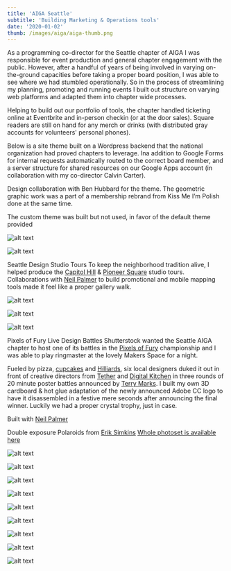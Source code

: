 ```yaml
---
title: 'AIGA Seattle'
subtitle: 'Building Marketing & Operations tools'
date: '2020-01-02'
thumb: /images/aiga/aiga-thumb.png
---
```


As a programming co-director for the Seattle chapter of AIGA I was responsible for event production and general chapter engagement with the public. However, after a handful of years of being involved in varying on-the-ground capacities before taking a proper board position, I was able to see where we had stumbled operationally. So in the process of streamlining my planning, promoting and running events I built out structure on varying web platforms and adapted them into chapter wide processes.

Helping to build out our portfolio of tools, the chapter handled ticketing online at Eventbrite and in-person checkin (or at the door sales). Square readers are still on hand for any merch or drinks (with distributed gray accounts for volunteers' personal phones). 

Below is a site theme built on a Wordpress backend that the national organization had proved chapters to leverage. Ina addition to Google Forms for internal requests automatically routed to the correct board member, and a server structure for shared resources on our Google Apps account (in collaboration with my co-director Calvin Carter).

Design collaboration with Ben Hubbard for the theme. The geometric graphic work was a part of a membership rebrand from Kiss Me I’m Polish done at the same time. 

The custom theme was built but not used, in favor of the default theme provided


![alt text](/images/aiga/aiga-10.png "Home, calendar, blog, map, forms")

![alt text](/images/aiga/aiga-20.png "Responsive pages, proposals, sheets, shared server structure")


Seattle Design Studio Tours
To keep the neighborhood tradition alive, I helped produce the [Capitol Hill](https://www.flickr.com/photos/aiga_seattle/sets/72157641575143395/) & [Pioneer Square](https://www.flickr.com/photos/aiga_seattle/sets/72157644638789788/) studio tours. Collaborations with [Neil Palmer](https://www.linkedin.com/pub/neil-palmer/48/215/245) to build promotional and mobile mapping tools made it feel like a proper gallery walk.


![alt text](/images/tours/tours-10.png "Collaboration with Ben Hubbard to build off the original site using mouse tracking and Normal Future's type generator")

![alt text](/images/tours/tours-20.png "Original site for Capitol Hill using hand drawn sketches with punctuation symbols")

![alt text](/images/tours/tours-30.png "Email design can be super fun if you let it")

Pixels of Fury
Live Design Battles
Shutterstock wanted the Seattle AIGA chapter to host one of its battles in the [Pixels of Fury](https://www.shutterstock.com/blog/design/design-inspiration/pixels-of-fury) championship and I was able to play ringmaster at the lovely Makers Space for a night. 

Fueled by pizza, [cupcakes](https://www.cupcakeroyale.com/) and [Hilliards](https://en.wikipedia.org/wiki/Hilliard%27s_Beer), six local designers duked it out in front of creative directors from [Tether](http://www.tetherinc.com/) and [Digital Kitchen](http://thisisdk.com/) in three rounds of 20 minute poster battles announced by [Terry Marks](https://www.linkedin.com/pub/terry-marks/1/1b5/91b). I built my own 3D cardboard & hot glue adaptation of the newly announced Adobe CC logo to have it disassembled in a festive mere seconds after announcing the final winner. Luckily we had a proper crystal trophy, just in case.

Built with [Neil Palmer](https://www.linkedin.com/pub/neil-palmer/48/215/245)

Double exposure Polaroids from [Erik Simkins](http://simkinsphotography.com/)
[Whole photoset is available here](https://www.flickr.com/photos/aiga_seattle/sets/72157632061861162/)


![alt text](/images/pof/pof-10.png "Mini site for sellign tickets")

![alt text](/images/pof/pof-20.jpeg "The host Terry Marks")

![alt text](/images/pof/pof-30.jpeg "Line outside")

![alt text](/images/pof/pof-40.jpeg "Live DJ")

![alt text](/images/pof/pof-50.jpg "Sold out attendance")

![alt text](/images/pof/pof-60.jpg "Hillards sponsorship")

![alt text](/images/pof/pof-70.jpeg "Rene Neri, champion")

![alt text](/images/pof/pof-80.jpeg "AIGA volunteers")

![alt text](/images/pof/pof-90.jpeg "Me, stressing out")
